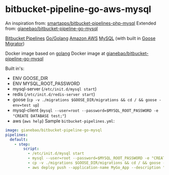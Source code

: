 # bitbucket-pipeline-go-aws-mysql
An inspiration from: [smartapps/bitbucket-pipelines-php-mysql](https://hub.docker.com/r/smartapps/bitbucket-pipelines-php-mysql/)
Extended from:
[gianebao/bitbucket-pipeline-go-mysql](https://hub.docker.com/r/gianebao/bitbucket-pipeline-go-mysql)

[Bitbucket Pipelines](https://bitbucket.org/product/features/pipelines) [Go/Golang](https://golang.org/) [Amazon AWS](https://aws.amazon.com/cli/) [MySQL](https://www.mysql.com) (with built in [Goose Migrator](https://bitbucket.org/liamstask/goose/))

Docker image based on [golang](https://hub.docker.com/_/golang/)
Docker image at [gianebao/bitbucket-pipeline-go-mysql](https://hub.docker.com/r/gianebao/bitbucket-pipeline-go-mysql/)

Built in's:
  - ENV GOOSE_DIR
  - ENV MYSQL_ROOT_PASSWORD
  - mysql-server (`/etc/init.d/mysql start`)
  - redis (`/etc/init.d/redis-server start`)
  - goose (`cp -v ./migrations $GOOSE_DIR/migrations && cd / && goose -env=test up`)
  - mysql-client (`mysql --user=root --password=$MYSQL_ROOT_PASSWORD -e "CREATE DATABASE test;"`)
  - aws (`aws help`)
Sample `bitbucket-pipelines.yml`:

```YAML
image: gianebao/bitbucket-pipeline-go-mysql
pipelines:
  default:
    - step:
        script:
          - /etc/init.d/mysql start
          - mysql --user=root --password=$MYSQL_ROOT_PASSWORD -e "CREATE DATABASE test;"
          - cp -v ./migrations $GOOSE_DIR/migrations && cd / && goose -env=test up
          - aws deploy push --application-name MyGo_App --description "This is my deployment" --ignore-hidden-files --s3-location s3://CodeDeployDemoBucket/MyGoApp.zip --source /tmp/MyLocalDeploymentFolder/
```
